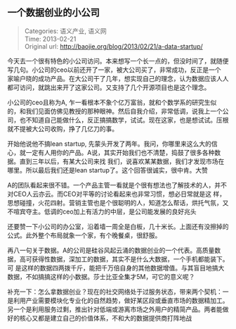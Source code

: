 一个数据创业的小公司
---
    
> Categories: 语义产业, 语义网  
> Time: 2013-02-21  
> Original url: <http://baojie.org/blog/2013/02/21/a-data-startup/>
    
今天去一个很有特色的小公司访问。本来想写一个长一点的，但没时间了，就随便写几句。小公司的ceo以前还开了一家，被大公司买了，非常成功，反正是一个 家喻户晓的成功产品。在大公司干了几年，想实现自己的理念，认为数据应该人人都可访问，就跳出来开了这家公司。又支持了几个开源项目也是这个理念。

小公司的ceo且称为A, 乍一看根本不象个亿万富翁，就和个数学系的研究生似的，和我们见面仿佛见教授的那种眼神。然后自我介绍，非常低调，说我上一个公司，也不知道自己能做什么，反正搞搞数学，试试。现在这家，也是想试试。压根就不提被大公司收购，挣了几亿刀的事。

开始他说他不搞lean startup, 先蒙头开发了两年。我问，你哪里来这么大的信心，就一定有人用你的产品。A说，其实开始我们也不清楚，捣鼓了很多各种数据。直到三年以后，有某大公司来找 我们，说喜欢某某数据，我们才发现市场在哪里。所以最后我们还是lean startup了。这个回答很诚实，很中肯。大赞

A的团队看起来很不错。一个产品主管一看就是个很有想法也了解技术的人，并不对CEO人云亦云。而CEO对平等的讨论看起来也非常习惯，想必日常就是这 样，思想碰撞，火花四射。营销主管也是个很聪明的人，知道怎么帮话，烘托气氛，又不喧宾夺主。低调的ceo加上有活力的中层，是公司能发展的良好兆头

还要赞一下小公司的办公室，沿着墙一周全是白板，几十米长。上面还有没擦掉的公式。此外整个布局就象一个家，有个晚餐桌，很舒服。

再八一句关于数据。A的公司是硅谷风起云涌的数据创业的一个代表。高质量数据，高可获得性数据，深加工的数据，其实不是什么大数据，一个手机都能装下。可 是这样的数据四两拨千斤，能把千万倍自身的其他数据增值。与其盲目地搞大数据，不如搞搞这样的小数据。莎士比亚全集才5M，可它的意义呢？

补充一下：怎么拿数据创业？现在的社交网络处于过服务状态，带来两个契机：一是利用产业需要模块化专业化的自然趋势，做好某区段或垂直市场的数据精加工。 另一个是利用服务过剩，推出针对低端或游离市场之外用户的精简产品。两者能做好的核心又都是建立自己的价值体系，不和大的数据提供商打阵地战     
    